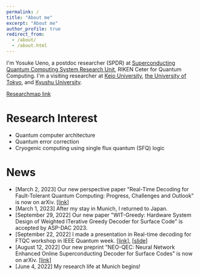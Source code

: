 ```yaml
---
permalink: /
title: "About me"
excerpt: "About me"
author_profile: true
redirect_from:
  - /about/
  - /about.html
---
```


I'm Yosuke Ueno, a postdoc researcher (SPDR) at [Superconducting Quantum Computing System Research Unit](https://www.riken.jp/en/research/labs/rqc/superconduct_qtm_comput_sys/index.html), RIKEN Ceter for Quantum Computing.
I'm a visiting researcher at [Keio University](https://sites.google.com/view/kondo-lab/kondo?authuser=0), [the University of Tokyo](http://www.hal.ipc.i.u-tokyo.ac.jp/), and [Kyushu University](https://slrc.kyushu-u.ac.jp/en/).

[Researchmap link](https://researchmap.jp/y-ueno)



Research Interest
======
- Quantum computer architecture
- Quantum error correction
- Cryogenic computing using single flux quantum (SFQ) logic

News
======
- [March 2, 2023] Our new perspective paper "Real-Time Decoding for Fault-Tolerant Quantum Computing: Progress, Challenges and Outlook" is now on arXiv. [[link]](https://arxiv.org/abs/2303.00054)
- [March 1, 2023] After my stay in Munich, I returned to Japan.
- [September 29, 2022] Our new paper "WIT-Greedy: Hardware System Design of Weighted ITerative Greedy Decoder for Surface Code" is accepted by ASP-DAC 2023.
- [September 22, 2022] I made a presentation in Real-time decoding for FTQC workshop in IEEE Quantum week. [[link]](https://www.qblox.com/ieeeworkshop), [[slide]](/files/Yosuke_Ueno_QCE2022_main.pdf)
- [August 12, 2022] Our new preprint "NEO-QEC: Neural Network Enhanced Online Superconducting Decoder for Surface Codes" is now on arXiv. [[link]](https://arxiv.org/abs/2208.05758)
- [June 4, 2022] My research life at Munich begins!
